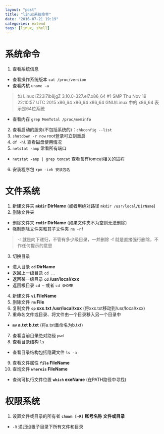 ```yaml
---
layout: "post"
title: "linux系统命令"
date: "2016-07-21 19:19"
categories: extend
tags: [linux, shell]
---
```


# 系统命令
1. 查看系统信息
  - 查看操作系统版本 `cat /proc/version`
  - 查看内核 `uname -a`
  > 如 Linux iZ23i7ib8jgZ 3.10.0-327.el7.x86_64 \#1 SMP Thu Nov 19 22:10:57 UTC 2015 x86_64 x86_64 x86_64 GNU/Linux 中的 x86_64 表示是64位系统

  - 查看内存 `grep MemTotal /proc/meminfo`

2. 查看启动的服务(不包括系统的)：`chkconfig --list`
3. `shutdown -r now` root登录可立刻重启
4. `df -hl` 查看磁盘使用情况
5. `netstat -anp` 常看所有端口
  - `netstat -anp | grep tomcat` 查看含有tomcat相关的进程
6. 安装程序包 `rpm -ivh 安装包名`

# 文件系统
1. 新建文件夹 **`mkdir` DirName** (或者用绝对路径 `mkdir /usr/local/DirName`)
2. 删除文件夹
  - 删除文件夹 **`rmdir` DirName** (如果文件夹不为空则无法删除)
  - 强制删除文件夹和其子文件夹 `rm -rf`
  > -r 就是向下递归，不管有多少级目录，一并删除
  > -f 就是直接强行删除，不作任何提示的意思

3. 切换目录
  - 进入目录 **`cd` DirName**
  - 返回上一级目录 `cd ..`
  - 返回某一级目录 **`cd` /usr/local/xxx**
  - 返回根目录 `cd ~` 或者 `cd $HOME`
4. 新建文件 **`vi` FileName**
4. 删除文件 **`rm` File**
5. 复制文件 **`cp` xxx.txt /usr/local/xxx** (将xxx.txt移动到/usr/local/xxx)
6. 重命名文件或目录、将文件由一个目录移入另一个目录中
  - **`mv` a.txt b.txt** (将a.txt重命名为b.txt)
7. 查看当前目录绝对路径 `pwd`
8. 查看目录结构 `ls`
  - 查看目录结构包括隐藏文件 `ls -a`
9. 查看文件属性 **`file` FileName**
10. 查询文件 **`whereis` FileName**
  - 查询可执行文件位置 **`which` exeName** (在PATH路径中寻找)


# 权限系统
1. 设置文件或目录的所有者 **`chown [-R]` 账号名称 文件或目录**
  - `-R` 递归设置子目录下所有文件和目录
